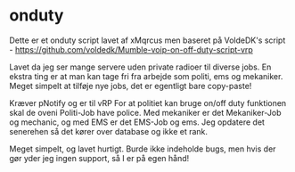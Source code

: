 # onduty
Dette er et onduty script lavet af xMqrcus men baseret på VoldeDK's script - https://github.com/voldedk/Mumble-voip-on-off-duty-script-vrp

Lavet da jeg ser mange servere uden private radioer til diverse jobs.
En ekstra ting er at man kan tage fri fra arbejde som politi, ems og mekaniker. Meget simpelt at tilføje nye jobs, det er egentligt bare copy-paste!

Kræver pNotify og er til vRP
For at politiet kan bruge on/off duty funktionen skal de oveni Politi-Job have police. Med mekaniker er det Mekaniker-Job og mechanic, og med EMS er det EMS-Job og ems.
Jeg opdatere det senerehen så det kører over database og ikke et rank.

Meget simpelt, og lavet hurtigt.
Burde ikke indeholde bugs, men hvis der gør yder jeg ingen support, så I er på egen hånd!
